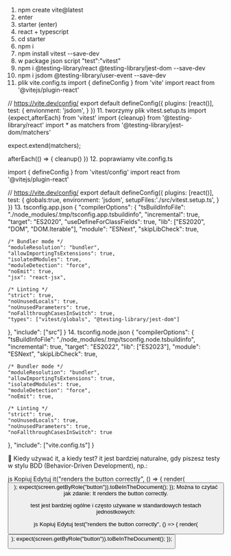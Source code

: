 1. npm create vite@latest
2. enter
3. starter (enter)
4. react + typescript
5. cd starter
6. npm i
6. npm install vitest --save-dev
7. w package json script    "test":"vitest"
8. npm i @testing-library/react @testing-library/jest-dom --save-dev
9. npm i jsdom @testing-library/user-event --save-dev
10. plik vite.config.ts
import { defineConfig } from 'vite'
import react from '@vitejs/plugin-react'

// https://vite.dev/config/
export default defineConfig({
  plugins: [react()],
  test: {
    envionment: 'jsdom',
  }
})
11. tworzymy plik vitest.setup.ts
import {expect,afterEach} from 'vitest'
import {cleanup} from '@testing-library/react'
import * as matchers from '@testing-library/jest-dom/matchers'


expect.extend(matchers);

afterEach(() => {
    cleanup()
})
12. poprawiamy vite.config.ts

import { defineConfig } from 'vitest/config'
import react from '@vitejs/plugin-react'

// https://vite.dev/config/
export default defineConfig({
  plugins: [react()],
  test: {
    globals:true,
    environment: 'jsdom',
    setupFiles:'./src/vitest.setup.ts',
  }
})
13. tsconfig.app.json 
{
  "compilerOptions": {
    "tsBuildInfoFile": "./node_modules/.tmp/tsconfig.app.tsbuildinfo",
    "incremental": true, 
    "target": "ES2020",
    "useDefineForClassFields": true,
    "lib": ["ES2020", "DOM", "DOM.Iterable"],
    "module": "ESNext",
    "skipLibCheck": true,

    /* Bundler mode */
    "moduleResolution": "bundler",
    "allowImportingTsExtensions": true,
    "isolatedModules": true,
    "moduleDetection": "force",
    "noEmit": true,
    "jsx": "react-jsx",

    /* Linting */
    "strict": true,
    "noUnusedLocals": true,
    "noUnusedParameters": true,
    "noFallthroughCasesInSwitch": true,
    "types": ["vitest/globals", "@testing-library/jest-dom"]
  },
  "include": ["src"]
}
14. tsconfig.node.json
{
  "compilerOptions": {
    "tsBuildInfoFile": "./node_modules/.tmp/tsconfig.node.tsbuildinfo",
    "incremental": true,
    "target": "ES2022",
    "lib": ["ES2023"],
    "module": "ESNext",
    "skipLibCheck": true,

    /* Bundler mode */
    "moduleResolution": "bundler",
    "allowImportingTsExtensions": true,
    "isolatedModules": true,
    "moduleDetection": "force",
    "noEmit": true,

    /* Linting */
    "strict": true,
    "noUnusedLocals": true,
    "noUnusedParameters": true,
    "noFallthroughCasesInSwitch": true
  },
  "include": ["vite.config.ts"]
}



📌 Kiedy używać it, a kiedy test?
it jest bardziej naturalne, gdy piszesz testy w stylu BDD (Behavior-Driven Development), np.:

js
Kopiuj
Edytuj
it("renders the button correctly", () => {
  render(<Button />);
  expect(screen.getByRole("button")).toBeInTheDocument();
});
Można to czytać jak zdanie: It renders the button correctly.

test jest bardziej ogólne i często używane w standardowych testach jednostkowych:

js
Kopiuj
Edytuj
test("renders the button correctly", () => {
  render(<Button />);
  expect(screen.getByRole("button")).toBeInTheDocument();
});
